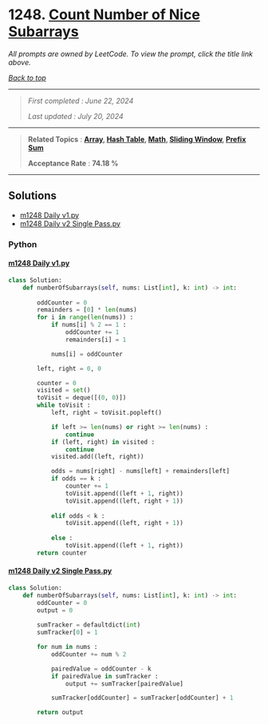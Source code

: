 # 1248. [Count Number of Nice Subarrays](<https://leetcode.com/problems/count-number-of-nice-subarrays>)

*All prompts are owned by LeetCode. To view the prompt, click the title link above.*

*[Back to top](<../README.md>)*

------

> *First completed : June 22, 2024*
>
> *Last updated : July 20, 2024*

------

> **Related Topics** : **[Array](<by_topic/Array.md>), [Hash Table](<by_topic/Hash Table.md>), [Math](<by_topic/Math.md>), [Sliding Window](<by_topic/Sliding Window.md>), [Prefix Sum](<by_topic/Prefix Sum.md>)**
>
> **Acceptance Rate** : **74.18 %**

------

## Solutions

- [m1248 Daily v1.py](<../my-submissions/m1248 Daily v1.py>)
- [m1248 Daily v2 Single Pass.py](<../my-submissions/m1248 Daily v2 Single Pass.py>)
### Python
#### [m1248 Daily v1.py](<../my-submissions/m1248 Daily v1.py>)
```Python
class Solution:
    def numberOfSubarrays(self, nums: List[int], k: int) -> int:
        
        oddCounter = 0
        remainders = [0] * len(nums)
        for i in range(len(nums)) :
            if nums[i] % 2 == 1 :
                oddCounter += 1
                remainders[i] = 1

            nums[i] = oddCounter

        left, right = 0, 0

        counter = 0
        visited = set()
        toVisit = deque([(0, 0)])
        while toVisit :
            left, right = toVisit.popleft()

            if left >= len(nums) or right >= len(nums) :
                continue
            if (left, right) in visited :
                continue
            visited.add((left, right))

            odds = nums[right] - nums[left] + remainders[left]
            if odds == k :
                counter += 1
                toVisit.append((left + 1, right))
                toVisit.append((left, right + 1))
            
            elif odds < k :
                toVisit.append((left, right + 1))
            
            else :
                toVisit.append((left + 1, right))
        return counter
```

#### [m1248 Daily v2 Single Pass.py](<../my-submissions/m1248 Daily v2 Single Pass.py>)
```Python
class Solution:
    def numberOfSubarrays(self, nums: List[int], k: int) -> int:
        oddCounter = 0
        output = 0
        
        sumTracker = defaultdict(int)
        sumTracker[0] = 1

        for num in nums :
            oddCounter += num % 2

            pairedValue = oddCounter - k
            if pairedValue in sumTracker :
                output += sumTracker[pairedValue]

            sumTracker[oddCounter] = sumTracker[oddCounter] + 1

        return output
```

